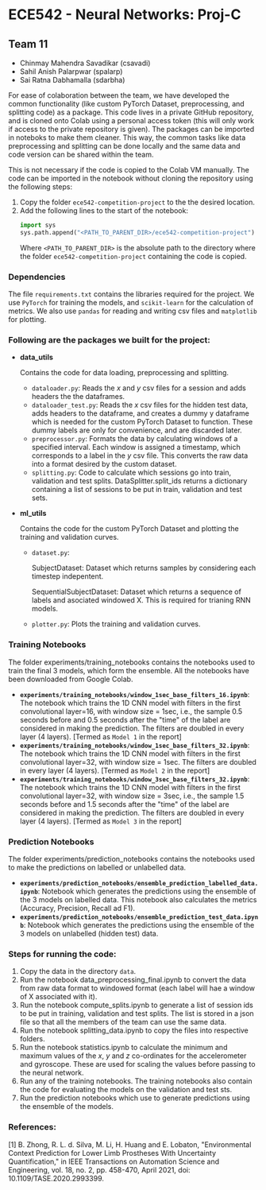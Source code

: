 # ECE542 - Neural Networks: Proj-C

## Team 11
- Chinmay Mahendra Savadikar (csavadi)
- Sahil Anish Palarpwar (spalarp)
- Sai Ratna Dabhamalla (sdarbha)

For ease of colaboration between the team, we have developed the common functionality (like custom PyTorch Dataset, preprocessing, and splitting code) as a package. This code lives in a private GitHub repository, and is cloned onto Colab using a personal access token (this will only work if access to the private repository is given). The packages can be imported in noteboks to make them cleaner. This way, the common tasks like data preprocessing and splitting can be done locally and the same data and code version can be shared within the team. 

This is not necessary if the code is copied to the Colab VM manually. The code can be imported in the notebook without cloning the repository using the following steps:
1. Copy the folder ```ece542-competition-project``` to the the desired location.
2. Add the following lines to the start of the notebook:
   ```python
   import sys
   sys.path.append("<PATH_TO_PARENT_DIR>/ece542-competition-project")
   ```
   Where ```<PATH_TO_PARENT_DIR>``` is the absolute path to the directory where the folder ```ece542-competition-project``` containing the code is copied.

### Dependencies
The file ```requirements.txt``` contains the libraries required for the project. We use ```PyTorch``` for training the models, and ```scikit-learn``` for the calculation of metrics. We also use ```pandas``` for reading and writing csv files and ```matplotlib``` for plotting.

### Following are the packages we built for the project:
- **data_utils**
  
  Contains the code for data loading, preprocessing and splitting.
  - ```dataloader.py```: Reads the *x* and *y* csv files for a session and adds headers the the dataframes.
  - ```dataloader_test.py```: Reads the *x* csv files for the hidden test data, adds headers to the dataframe, and creates a dummy y dataframe which is needed for the custom PyTorch Dataset to function. These dummy labels are only for convenience, and are discarded later.
  - ```preprocessor.py```: Formats the data by calculating windows of a specified interval. Each window is assigned a timestamp, which corresponds to a label in the *y* csv file. This converts the raw data into a format desired by the custom dataset.
  - ```splitting.py```: Code to calculate which sessions go into train, validation and test splits. DataSplitter.split_ids returns a dictionary containing a list of sessions to be put in train, validation and test sets.

- **ml_utils**
  
  Contains the code for the custom PyTorch Dataset and plotting the training and validation curves.

  - ```dataset.py```:
      
      SubjectDataset: Dataset which returns samples by considering each timestep indepentent.
      
      SequentialSubjectDataset: Dataset which returns a sequence of labels and asociated windowed X. This is required for trianing RNN models.

  - ```plotter.py```: Plots the training and validation curves.


### Training Notebooks
The folder experiments/training_notebooks contains the notebooks used to train the final 3 models, which form the ensemble. All the notebooks have been downloaded from Google Colab.

- **```experiments/training_notebooks/window_1sec_base_filters_16.ipynb```**: The notebook which trains the 1D CNN model with filters in the first convolutional layer=16, with window size = 1sec, i.e., the sample 0.5 seconds before and 0.5 seconds after the "time" of the label are considered in making the prediction. The filters are doubled in every layer (4 layers). [Termed as ```Model 1``` in the report]
- **```experiments/training_notebooks/window_1sec_base_filters_32.ipynb```**: The notebook which trains the 1D CNN model with filters in the first convolutional layer=32, with window size = 1sec. The filters are doubled in every layer (4 layers). [Termed as ```Model 2``` in the report]
- **```experiments/training_notebooks/window_3sec_base_filters_32.ipynb```**: The notebook which trains the 1D CNN model with filters in the first convolutional layer=32, with window size = 3sec, i.e., the sample 1.5 seconds before and 1.5 seconds after the "time" of the label are considered in making the prediction. The filters are doubled in every layer (4 layers). [Termed as ```Model 3``` in the report]


### Prediction Notebooks
The folder experiments/prediction_notebooks contains the notebooks used to make the predictions on labelled or unlabelled data.

- **```experiments/prediction_notebooks/ensemble_prediction_labelled_data.ipynb```**: Notebook which generates the predictions using the ensemble of the 3 models on labelled data. This notebook also calculates the metrics (Accuracy, Precision, Recall ad F1).
- **```experiments/prediction_notebooks/ensemble_prediction_test_data.ipynb```**: Notebook which generates the predictions using the ensemble of the 3 models on unlabelled (hidden test) data.


### Steps for running the code:
1. Copy the data in the directory ```data```.
2. Run the notebook data_preprocessing_final.ipynb to convert the data from raw data format to windowed format (each label will hae a window of X associated with it).
3. Run the notebook compute_splits.ipynb to generate a list of session ids to be put in training, validation and test splits. The list is stored in a json file so that all the members of the team can use the same data.
4. Run the notebook splitting_data.ipynb to copy the files into respective folders.
5. Run the notebook statistics.ipynb to calculate the minimum and maximum values of the *x*, *y* and *z* co-ordinates for the accelerometer and gyroscope. These are used for scaling the values before passing to the neural network.
6. Run any of the training notebooks. The training notebooks also contain the code for evaluating the models on the validation and test sts.
7. Run the prediction notebooks which use to generate predictions using the ensemble of the models.


### References:
[1] B. Zhong, R. L. d. Silva, M. Li, H. Huang and E. Lobaton, "Environmental Context Prediction for Lower Limb Prostheses With Uncertainty Quantification," in IEEE Transactions on Automation Science and Engineering, vol. 18, no. 2, pp. 458-470, April 2021, doi: 10.1109/TASE.2020.2993399.
